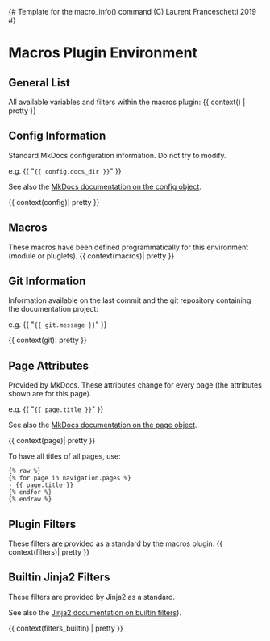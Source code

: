 {#
Template for the macro_info() command
(C) Laurent Franceschetti 2019
#}


# Macros Plugin Environment

## General List
All available variables and filters within the macros plugin:
{{ context() | pretty }}

## Config Information
Standard MkDocs configuration information. Do not try to modify.

e.g. {{ "`{{ config.docs_dir }}`" }}

See also the [MkDocs documentation on the config object](https://www.MkDocs.org/user-guide/custom-themes/#config).

{{ context(config)| pretty }}

## Macros
These macros have been defined programmatically for this environment
(module or pluglets). 
{{ context(macros)| pretty }}

## Git Information
Information available on the last commit and the git repository containing the
documentation project:

e.g. {{ "`{{ git.message }}`" }}

{{ context(git)| pretty }}

## Page Attributes
Provided by MkDocs. These attributes change for every page
(the attributes shown are for this page).

e.g. {{ "`{{ page.title }}`" }}

See also the [MkDocs documentation on the page object](https://www.MkDocs.org/user-guide/custom-themes/#page).


{{ context(page)| pretty }}

To have all titles of all pages, use:

```
{% raw %}
{% for page in navigation.pages %}
- {{ page.title }}
{% endfor %}
{% endraw %}
```

## Plugin Filters
These filters are provided as a standard by the macros plugin.
{{ context(filters)| pretty }}

## Builtin Jinja2 Filters
These filters are provided by Jinja2 as a standard.

See also the [Jinja2 documentation on builtin filters](https://jinja.palletsprojects.com/en/2.11.x/templates/#builtin-filters)).

{{ context(filters_builtin) | pretty }}
